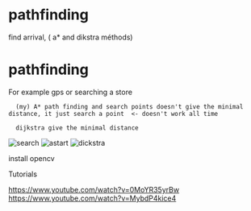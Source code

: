 # pathfinding
find arrival, ( a* and dikstra méthods)

<h1>pathfinding</h1>


For example gps or searching a store




      (my) A* path finding and search points doesn't give the minimal distance, it just search a point  <- doesn't work all time

      dijkstra give the minimal distance
           
![search](https://user-images.githubusercontent.com/54853371/86051825-5426bc80-ba56-11ea-8e3a-cc5a7c44de5d.gif)
![astart](https://user-images.githubusercontent.com/54853371/86051857-630d6f00-ba56-11ea-814d-6d76cd8c476a.gif)
![dickstra](https://user-images.githubusercontent.com/54853371/86051896-77ea0280-ba56-11ea-81bd-3db722ededd7.gif)



install opencv


Tutorials

https://www.youtube.com/watch?v=0MoYR35yrBw
https://www.youtube.com/watch?v=MybdP4kice4
